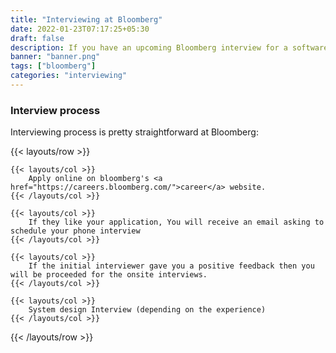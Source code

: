 ```yaml
---
title: "Interviewing at Bloomberg"
date: 2022-01-23T07:17:25+05:30
draft: false
description: If you have an upcoming Bloomberg interview for a software engineering role, this document is the collection of resources, questions. and tips that will most likely get you an offer.
banner: "banner.png"
tags: ["bloomberg"]
categories: "interviewing"
---
```



### Interview process

Interviewing process is pretty straightforward at Bloomberg:

>>  >> 

{{< layouts/row >}}

    {{< layouts/col >}} 
        Apply online on bloomberg's <a href="https://careers.bloomberg.com/">career</a> website.
    {{< /layouts/col >}}

    {{< layouts/col >}} 
        If they like your application, You will receive an email asking to schedule your phone interview 
    {{< /layouts/col >}}

    {{< layouts/col >}} 
        If the initial interviewer gave you a positive feedback then you will be proceeded for the onsite interviews.
    {{< /layouts/col >}}

    {{< layouts/col >}}
        System design Interview (depending on the experience)
    {{< /layouts/col >}}

{{< /layouts/row >}}
